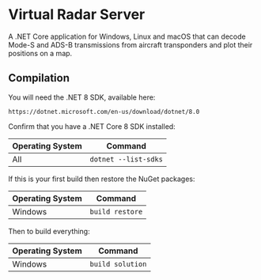 # Virtual Radar Server

A .NET Core application for Windows, Linux and macOS that can decode Mode-S and ADS-B
transmissions from aircraft transponders and plot their positions on a map.

## Compilation

You will need the .NET 8 SDK, available here:

`https://dotnet.microsoft.com/en-us/download/dotnet/8.0`

Confirm that you have a .NET Core 8 SDK installed:

| Operating System | Command |
| ---              | --- |
| All              | `dotnet --list-sdks` |

If this is your first build then restore the NuGet packages:

| Operating System | Command |
| ---              | --- |
| Windows          | `build restore` |

Then to build everything:

| Operating System | Command |
| ---              | --- |
| Windows          | `build solution` |

